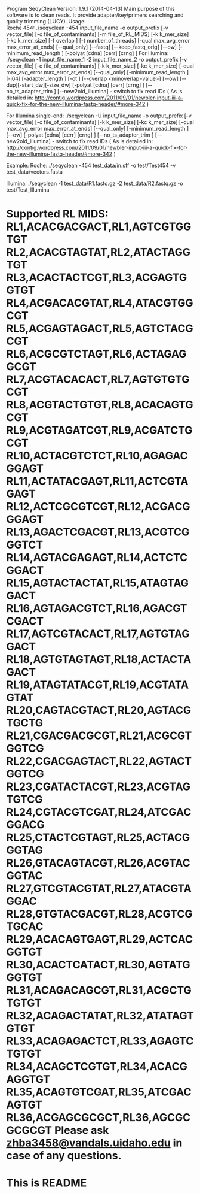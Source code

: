 Program SeqyClean
Version: 1.9.1 (2014-04-13)
Main purpose of this software is to clean reads. It provide adapter/key/primers searching and quality trimming (LUCY).
Usage:  
Roche 454:
./seqyclean -454 input_file_name -o output_prefix [-v vector_file]
						  [-c file_of_contaminants]
						  [-m file_of_RL_MIDS]
						  [-k k_mer_size]
						  [-kc k_mer_size]
						  [-f overlap ]
						  [-t number_of_threads]
						  [-qual max_avg_error max_error_at_ends]
						  [--qual_only]
						  [--fastq]
						  [--keep_fastq_orig]
                                                  [--ow]
						  [-minimum_read_length <value>]
						  [-polyat [cdna] [cerr] [crng] ]
For Illumina:
./seqyclean -1 input_file_name_1 -2 input_file_name_2 -o output_prefix [-v vector_file]
                                                                       [-c file_of_contaminants]
                                                                       [-k k_mer_size]
                                                                       [-kc k_mer_size]
                                                                       [-qual max_avg_error max_error_at_ends]
                                                                       [--qual_only]
                                                                       [-minimum_read_length <value>]
                                                                       [-i64]
                                                                       [-adapter_length <value>]
                                                                       [-ot <value>]
                                                                       [--overlap <minoverlap=value>]
                                                                       [--ow]
                                                                       [--dup][-start_dw][-size_dw]
                                                                       [-polyat [cdna] [cerr] [crng] ]
                                                                       [--no_ts_adapter_trim ]
                                                                       [--new2old_illumina] - switch to fix read IDs ( As is detailed in: http://contig.wordpress.com/2011/09/01/newbler-input-iii-a-quick-fix-for-the-new-illumina-fastq-header/#more-342 )

For Illumina single-end:
./seqyclean -U input_file_name -o output_prefix [-v vector_file]
                                                                       [-c file_of_contaminants]
                                                                       [-k k_mer_size]
                                                                       [-kc k_mer_size]
                                                                       [-qual max_avg_error max_error_at_ends]
                                                                       [--qual_only]
                                                                       [-minimum_read_length <value>]
                                                                       [--ow]
                                                                       [-polyat [cdna] [cerr] [crng] ]
                                                                       [--no_ts_adapter_trim ]
                                                                       [--new2old_illumina] - switch to fix read IDs ( As is detailed in: http://contig.wordpress.com/2011/09/01/newbler-input-iii-a-quick-fix-for-the-new-illumina-fastq-header/#more-342 )

Example:
Roche:
./seqyclean -454 test_data/in.sff -o test/Test454 -v test_data/vectors.fasta

Illumina:
./seqyclean -1 test_data/R1.fastq.gz -2 test_data/R2.fastq.gz -o test/Test_Illumina
    

Supported RL MIDS:
RL1,ACACGACGACT,RL1,AGTCGTGGTGT
RL2,ACACGTAGTAT,RL2,ATACTAGGTGT
RL3,ACACTACTCGT,RL3,ACGAGTGGTGT
RL4,ACGACACGTAT,RL4,ATACGTGGCGT
RL5,ACGAGTAGACT,RL5,AGTCTACGCGT
RL6,ACGCGTCTAGT,RL6,ACTAGAGGCGT
RL7,ACGTACACACT,RL7,AGTGTGTGCGT
RL8,ACGTACTGTGT,RL8,ACACAGTGCGT
RL9,ACGTAGATCGT,RL9,ACGATCTGCGT
RL10,ACTACGTCTCT,RL10,AGAGACGGAGT
RL11,ACTATACGAGT,RL11,ACTCGTAGAGT
RL12,ACTCGCGTCGT,RL12,ACGACGGGAGT
RL13,AGACTCGACGT,RL13,ACGTCGGGTCT
RL14,AGTACGAGAGT,RL14,ACTCTCGGACT
RL15,AGTACTACTAT,RL15,ATAGTAGGACT
RL16,AGTAGACGTCT,RL16,AGACGTCGACT
RL17,AGTCGTACACT,RL17,AGTGTAGGACT
RL18,AGTGTAGTAGT,RL18,ACTACTAGACT
RL19,ATAGTATACGT,RL19,ACGTATAGTAT
RL20,CAGTACGTACT,RL20,AGTACGTGCTG
RL21,CGACGACGCGT,RL21,ACGCGTGGTCG
RL22,CGACGAGTACT,RL22,AGTACTGGTCG
RL23,CGATACTACGT,RL23,ACGTAGTGTCG
RL24,CGTACGTCGAT,RL24,ATCGACGGACG
RL25,CTACTCGTAGT,RL25,ACTACGGGTAG
RL26,GTACAGTACGT,RL26,ACGTACGGTAC
RL27,GTCGTACGTAT,RL27,ATACGTAGGAC
RL28,GTGTACGACGT,RL28,ACGTCGTGCAC
RL29,ACACAGTGAGT,RL29,ACTCACGGTGT
RL30,ACACTCATACT,RL30,AGTATGGGTGT
RL31,ACAGACAGCGT,RL31,ACGCTGTGTGT
RL32,ACAGACTATAT,RL32,ATATAGTGTGT
RL33,ACAGAGACTCT,RL33,AGAGTCTGTGT
RL34,ACAGCTCGTGT,RL34,ACACGAGGTGT
RL35,ACAGTGTCGAT,RL35,ATCGACAGTGT
RL36,ACGAGCGCGCT,RL36,AGCGCGCGCGT
Please ask zhba3458@vandals.uidaho.edu in case of any questions.
=======
# This is README

